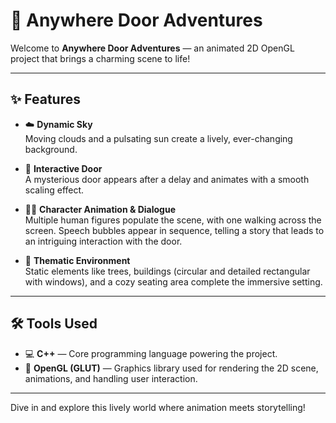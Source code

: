 # 🚪 Anywhere Door Adventures

Welcome to **Anywhere Door Adventures** — an animated 2D OpenGL project that brings a charming scene to life!

---

## ✨ Features

- ☁️ **Dynamic Sky**  
  Moving clouds and a pulsating sun create a lively, ever-changing background.

- 🚪 **Interactive Door**  
  A mysterious door appears after a delay and animates with a smooth scaling effect.

- 🚶‍♂️ **Character Animation & Dialogue**  
  Multiple human figures populate the scene, with one walking across the screen. Speech bubbles appear in sequence, telling a story that leads to an intriguing interaction with the door.

- 🌳 **Thematic Environment**  
  Static elements like trees, buildings (circular and detailed rectangular with windows), and a cozy seating area complete the immersive setting.

---

## 🛠️ Tools Used

- 💻 **C++** — Core programming language powering the project.  
- 🎨 **OpenGL (GLUT)** — Graphics library used for rendering the 2D scene, animations, and handling user interaction.

---

Dive in and explore this lively world where animation meets storytelling!  
